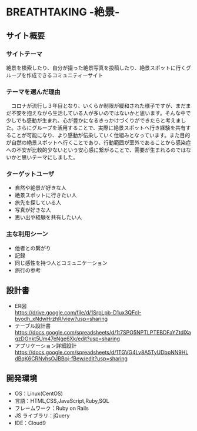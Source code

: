 # BREATHTAKING -絶景-

## サイト概要

### サイトテーマ

絶景を検索したり、自分が撮った絶景写真を投稿したり、絶景スポットに行くグループを作成できるコミュニティーサイト

### テーマを選んだ理由

　コロナが流行し３年目となり、いくらか制限が緩和された様子ですが、まだまだ不安を抱えながら生活している人が多いのではないかと思います。そんな中で少しでも感動が生まれ、心が豊かになるきっかけづくりができたらと考えました。さらにグループを活用することで、実際に絶景スポットへ行き経験を共有することが可能になり、より感動が伝染していく仕組みとなっています。また目的が自然の絶景スポットへ行くことであり、行動範囲が室外であることから感染症への不安が比較的少ないという安心感に繋がることで、需要が生まれるのではないかと思いテーマにしました。

### ターゲットユーザ

- 自然や絶景が好きな人
- 絶景スポットに行きたい人
- 旅先を探している人
- 写真が好きな人
- 思い出や経験を共有したい人

### 主な利用シーン

- 他者との繋がり
- 記録
- 同じ感性を持つ人とコミュニケーション
- 旅行の参考

## 設計書
* ER図<br>
 https://drive.google.com/file/d/1SrpLpb-D1ux3QFcI-byodh_xNdwHrzhR/view?usp=sharing
* テーブル設計書
　　https://docs.google.com/spreadsheets/d/1t7SPO5NPTLPTEBDFaYZtdlXagzDGnkt5Um47eNge6Xk/edit?usp=sharing
* アプリケーション詳細設計
 https://docs.google.com/spreadsheets/d/1TGVG4Lv8A5TyUDbpNN9HLdBqK6CRNvhsOJBBoj-fBew/edit?usp=sharing

## 開発環境

- OS：Linux(CentOS)
- 言語：HTML,CSS,JavaScript,Ruby,SQL
- フレームワーク：Ruby on Rails
- JS ライブラリ：jQuery
- IDE：Cloud9
